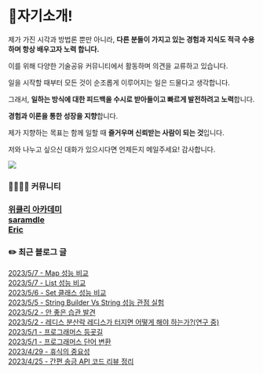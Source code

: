 
<h1>🙋자기소개!</h1>

제가 가진 시각과 방법론 뿐만 아니라, **다른 분들이 가지고 있는 경험과 지식도 적극 수용하며 항상 배우고자 노력 합니다.**

이를 위해 다양한 기술공유 커뮤니티에서  활동하며 의견을 교류하고 있습니다.

일을 시작할 때부터 모든 것이 순조롭게 이루어지는 일은 드물다고 생각합니다. 

그래서, **일하는 방식에 대한 피드백을 수시로 받아들이고 빠르게 발전하려고 노력**합니다. 

**경험과 이론을 통한 성장을 지향**합니다.

제가 지향하는 목표는 함께 일할 때 **즐거우며 신뢰받는 사람이 되는 것**입니다.

저와 나누고 싶으신 대화가 있으시다면 언제든지 메일주세요! 감사합니다.


![](https://github-profile-trophy.vercel.app/?username=jungmini0601&theme=flat&no-frame=true&margin-w=30)

<h3>  👨‍👨‍👦‍👦 커뮤니티 <h3>

[위클리 아카데미](https://www.weekly.ac/) <br>
[saramdle](https://discord.gg/aupDwXxfnc) <br>
[Eric](https://discord.com/invite/7qNA6tG) <br>

<h3>✏️ 최근 블로그 글</h3> 

[2023/5/7 - Map 성능 비교](https://jungmini-laboratory.tistory.com/52) <br>
[2023/5/7 - List 성능 비교](https://jungmini-laboratory.tistory.com/51) <br>
[2023/5/6 - Set 클래스 성능 비교](https://jungmini-laboratory.tistory.com/50) <br>
[2023/5/5 - String Builder Vs String 성능 관점 실험](https://jungmini-laboratory.tistory.com/49) <br>
[2023/5/2 - 안 좋은 습관 발견](https://jungmini-laboratory.tistory.com/48) <br>
[2023/5/2 - 레디스 분산락 레디스가 터지면 어떻게 해야 하는가?(연구 중)](https://jungmini-laboratory.tistory.com/47) <br>
[2023/5/1 - 프로그래머스 등굣길](https://jungmini-laboratory.tistory.com/45) <br>
[2023/5/1 - 프로그래머스 단어 변환](https://jungmini-laboratory.tistory.com/44) <br>
[2023/4/29 - 휴식의 중요성](https://jungmini-laboratory.tistory.com/43) <br>
[2023/4/25 - 간편 송금 API 코드 리뷰 정리](https://jungmini-laboratory.tistory.com/42) <br>
